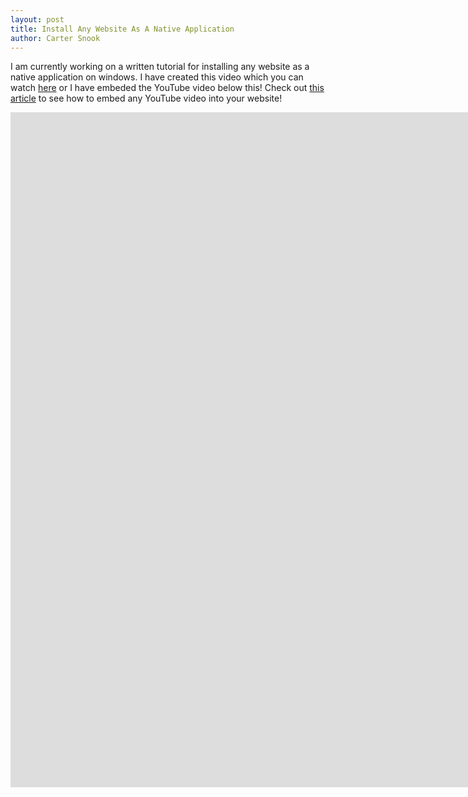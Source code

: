 ```yaml
---
layout: post
title: Install Any Website As A Native Application
author: Carter Snook
---
```


I am currently working on a written tutorial for installing any website as a native application on windows.  I have created this video which you can watch <a href='https://www.youtube.com/watch?v=fM5RW85nLoI'>here</a> or I have embeded the YouTube video below this!  Check out <a href='/posts/embed-youtube-videos-into-your-website'>this article</a> to see how to embed any YouTube video into your website!
<div class='video-container'>
<iframe width='1920' height='1080' src="https://www.youtube.com/embed/fM5RW85nLoI?autoplay=1" frameborder="0" allow="accelerometer; autoplay; encrypted-media; gyroscope; picture-in-picture" allowfullscreen></iframe>
</div>